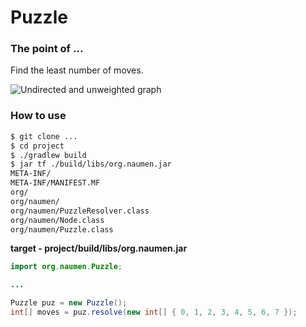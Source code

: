# Puzzle


### The point of ...

Find the least number of moves.

![Undirected and unweighted graph](./pattern.jpeg)

### How to use

```sh
$ git clone ...
$ cd project
$ ./gradlew build
$ jar tf ./build/libs/org.naumen.jar
META-INF/
META-INF/MANIFEST.MF
org/
org/naumen/
org/naumen/PuzzleResolver.class
org/naumen/Node.class
org/naumen/Puzzle.class
```

**target - project/build/libs/org.naumen.jar**

```java
import org.naumen.Puzzle;

...

Puzzle puz = new Puzzle();
int[] moves = puz.resolve(new int[] { 0, 1, 2, 3, 4, 5, 6, 7 });
```
